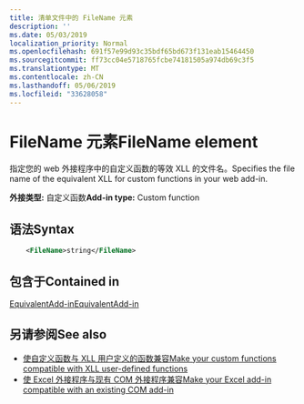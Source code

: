 ```yaml
---
title: 清单文件中的 FileName 元素
description: ''
ms.date: 05/03/2019
localization_priority: Normal
ms.openlocfilehash: 691f57e99d93c35bdf65bd673f131eab15464450
ms.sourcegitcommit: ff73cc04e5718765fcbe74181505a974db69c3f5
ms.translationtype: MT
ms.contentlocale: zh-CN
ms.lasthandoff: 05/06/2019
ms.locfileid: "33628058"
---
```

# <a name="filename-element"></a><span data-ttu-id="ffa97-102">FileName 元素</span><span class="sxs-lookup"><span data-stu-id="ffa97-102">FileName element</span></span>

<span data-ttu-id="ffa97-103">指定您的 web 外接程序中的自定义函数的等效 XLL 的文件名。</span><span class="sxs-lookup"><span data-stu-id="ffa97-103">Specifies the file name of the equivalent XLL for custom functions in your web add-in.</span></span>

<span data-ttu-id="ffa97-104">**外接类型:** 自定义函数</span><span class="sxs-lookup"><span data-stu-id="ffa97-104">**Add-in type:** Custom function</span></span>

## <a name="syntax"></a><span data-ttu-id="ffa97-105">语法</span><span class="sxs-lookup"><span data-stu-id="ffa97-105">Syntax</span></span>

```XML
    <FileName>string</FileName>  
```

## <a name="contained-in"></a><span data-ttu-id="ffa97-106">包含于</span><span class="sxs-lookup"><span data-stu-id="ffa97-106">Contained in</span></span>

[<span data-ttu-id="ffa97-107">EquivalentAdd-in</span><span class="sxs-lookup"><span data-stu-id="ffa97-107">EquivalentAdd-in</span></span>](equivalentaddin.md)


## <a name="see-also"></a><span data-ttu-id="ffa97-108">另请参阅</span><span class="sxs-lookup"><span data-stu-id="ffa97-108">See also</span></span>

- [<span data-ttu-id="ffa97-109">使自定义函数与 XLL 用户定义的函数兼容</span><span class="sxs-lookup"><span data-stu-id="ffa97-109">Make your custom functions compatible with XLL user-defined functions</span></span>](../../excel/make-custom-functions-compatible-with-xll-udf.md)
- [<span data-ttu-id="ffa97-110">使 Excel 外接程序与现有 COM 外接程序兼容</span><span class="sxs-lookup"><span data-stu-id="ffa97-110">Make your Excel add-in compatible with an existing COM add-in</span></span>](../../develop/make-office-add-in-compatible-with-existing-com-add-in.md)